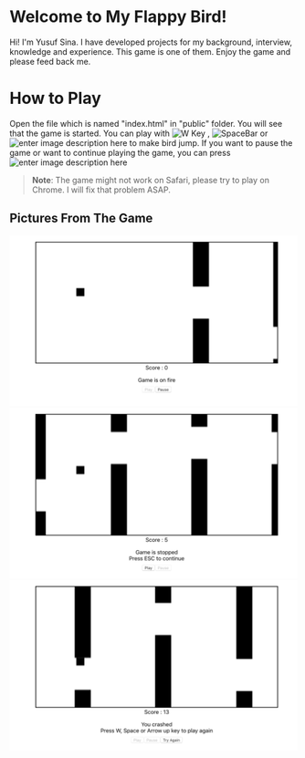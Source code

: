 # Welcome to My Flappy Bird!

Hi! I'm Yusuf Sina. I have developed projects for my background, interview, knowledge and experience. This game is one of them. Enjoy the game and please feed back me.


# How to Play

Open the file which is named "index.html" in "public" folder. You will see that the game is started. You can play with ![W Key](https://d1nhio0ox7pgb.cloudfront.net/_img/v_collection_png/48x48/shadow/keyboard_key_w.png) , ![SpaceBar](https://www.materialui.co/materialIcons/editor/space_bar_black_48x48.png) or ![enter image description here](http://icons.iconarchive.com/icons/chromatix/keyboard-keys/48/arrow-up-icon.png) to make bird jump. If you want to pause the game or want to continue playing the game,  you can press ![enter image description here](http://icons.iconarchive.com/icons/chromatix/keyboard-keys/48/esc-icon.png)
> **Note**: The game might not work on Safari, please try to play on Chrome. I will fix that problem ASAP.
## Pictures From The Game

![enter image description here](./ss1.png)
![enter image description here](./ss2.png)
![enter image description here](./ss3.png)


